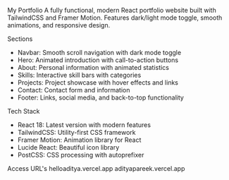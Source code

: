 My Portfolio
A fully functional, modern React portfolio website built with TailwindCSS and Framer Motion. Features dark/light mode toggle, smooth animations, and responsive design.

Sections

- Navbar: Smooth scroll navigation with dark mode toggle
- Hero: Animated introduction with call-to-action buttons
- About: Personal information with animated statistics
- Skills: Interactive skill bars with categories
- Projects: Project showcase with hover effects and links
- Contact: Contact form and information
- Footer: Links, social media, and back-to-top functionality

Tech Stack

- React 18: Latest version with modern features
- TailwindCSS: Utility-first CSS framework
- Framer Motion: Animation library for React
- Lucide React: Beautiful icon library
- PostCSS: CSS processing with autoprefixer

Access URL's
helloaditya.vercel.app
adityapareek.vercel.app
  


